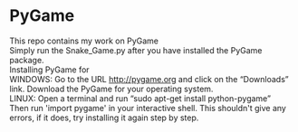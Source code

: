 # PyGame
This repo contains my work on PyGame <br />
Simply run the Snake_Game.py after you have installed the PyGame package. <br />
Installing PyGame for <br />
WINDOWS: Go to the URL http://pygame.org and click on the “Downloads” link. Download the PyGame for your operating system.<br />
LINUX: Open a terminal and run “sudo apt-get install python-pygame” <br />
Then run 'import pygame' in your interactive shell. This shouldn't give any errors, if it does, try installing it again step by step. <br />
